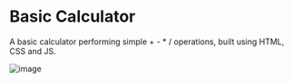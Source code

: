 # Basic Calculator

A basic calculator performing simple + - * / operations, built using HTML, CSS and JS.

![image](https://github.com/stephenkettley/basic-calculator/assets/109079565/419e4f05-e474-4936-b584-82edd39bbb02)

